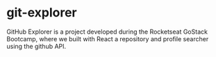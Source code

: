# git-explorer
GitHub Explorer is a project developed during the Rocketseat GoStack Bootcamp, where we built with React a repository and profile searcher using the github API.
